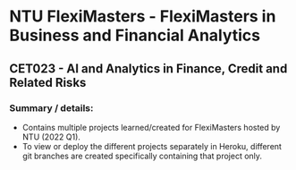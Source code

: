 # NTU FlexiMasters - FlexiMasters in Business and Financial Analytics
## CET023 - AI and Analytics in Finance, Credit and Related Risks

### Summary / details:
- Contains multiple projects learned/created for FlexiMasters hosted by NTU (2022 Q1).
- To view or deploy the different projects separately in Heroku, different git branches are created specifically containing that project only.